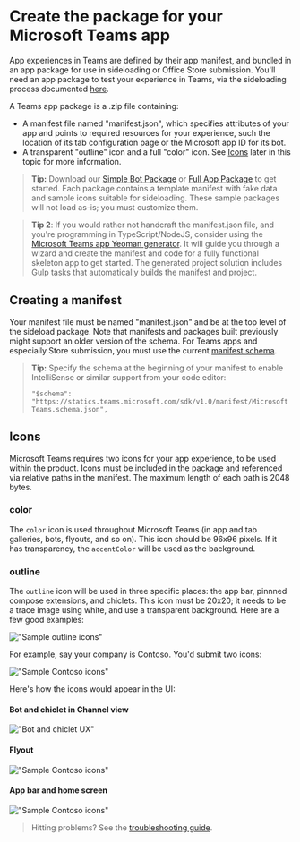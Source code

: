 # Create the package for your Microsoft Teams app

App experiences in Teams are defined by their app manifest, and bundled in an app package for use in sideloading or Office Store submission.  You'll need an app package to test your experience in Teams, via the sideloading process documented [here](sideload.md).

A Teams app package is a .zip file containing:
* A manifest file named "manifest.json", which specifies attributes of your app and points to required resources for your experience, such the location of its tab configuration page or the Microsoft app ID for its bot.
* A transparent "outline" icon and a full "color" icon.  See [Icons](#icons) later in this topic for more information.

>**Tip:** Download our [Simple Bot Package](https://github.com/OfficeDev/Microsoft-teams-docs/blob/master/teams/SimpleBotPackage.zip) or [Full App Package](https://github.com/OfficeDev/Microsoft-teams-docs/blob/master/teams/FullAppPackage.zip) to get started. Each package contains a template manifest with fake data and sample icons suitable for sideloading. These sample packages will not load as-is; you must customize them.

>**Tip 2**: If you would rather not handcraft the manifest.json file, and you're programming in TypeScript/NodeJS, consider using the [Microsoft Teams app Yeoman generator](https://www.npmjs.com/package/generator-teams). It will guide you through a wizard and create the manifest and code for a fully functional skeleton app to get started. The generated project solution includes Gulp tasks that automatically builds the manifest and project.

## Creating a manifest

Your manifest file must be named "manifest.json" and be at the top level of the sideload package.  Note that manifests and packages built previously might support an older version of the schema.  For Teams apps and especially Store submission, you must use the current [manifest schema](schema.md). 

> **Tip:** Specify the schema at the beginning of your manifest to enable IntelliSense or similar support from your code editor:
> 
> `"$schema": "https://statics.teams.microsoft.com/sdk/v1.0/manifest/MicrosoftTeams.schema.json",`

## Icons

Microsoft Teams requires two icons for your app experience, to be used within the product. Icons must be included in the package and referenced via relative paths in the manifest. The maximum length of each path is 2048 bytes.

### color

The `color` icon is used throughout Microsoft Teams (in app and tab galleries, bots, flyouts, and so on).  This icon should be 96x96 pixels.  If it has transparency, the `accentColor` will be used as the background.

### outline

The `outline` icon will be used in three specific places:  the app bar, pinnned compose extensions, and chiclets.  This icon must be 20x20; it needs to be a trace image using white, and use a transparent background.  Here are a few good examples:

!["Sample outline icons"](images/icons/sample20x20s.png)

For example, say your company is Contoso.  You'd submit two icons:

!["Sample Contoso icons"](images/icons/contosoicons.png)

Here's how the icons would appear in the UI:
#### Bot and chiclet in Channel view

!["Bot and chiclet UX"](images/icons/botandchiclet.png)

#### Flyout

!["Sample Contoso icons"](images/icons/flyout.png)

#### App bar and home screen

!["Sample Contoso icons"](images/icons/appbarhomescreen.png)
 
> Hitting problems?  See the [troubleshooting guide](troubleshooting.md).
